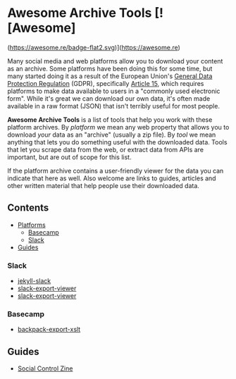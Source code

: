 # Awesome Archive Tools [![Awesome]  
(https://awesome.re/badge-flat2.svg)](https://awesome.re)

Many social media and web platforms allow you to download your content as an
archive. Some platforms have been doing this for some time, but many started
doing it as a result of the European Union's [General Data Protection
Regulation](https://en.wikipedia.org/wiki/General_Data_Protection_Regulation)
(GDPR), specifically [Article 15](https://gdpr-info.eu/art-15-gdpr/), which
requires platforms to make data available to users in a "commonly used
electronic form". While it's great we can download our own data, it's often made
available in a raw format (JSON) that isn't terribly useful for most people.

**Awesome Archive Tools** is a list of tools that help you work with these
platform archives. By *platform* we mean any web property that allows you to
download *your* data as an "archive" (usually a zip file). By *tool* we mean
anything that lets you do something useful with the downloaded data. Tools that
let you scrape data from the web, or extract data from APIs are important, but
are out of scope for this list.

If the platform archive contains a user-friendly viewer for the data you can
indicate that here as well. Also welcome are links to guides, articles and other
written material that help people use their downloaded data.

## Contents

- [Platforms](#platforms)
  - [Basecamp](#basecamp)
  - [Slack](#slack)
- [Guides](#guides)

### Slack

- [jekyll-slack](https://github.com/mdlincoln/jekyll-slack)
- [slack-export-viewer](https://github.com/hfaran/slack-export-viewer)
- [slack-export-viewer](https://github.com/davidjgoss/slack-export-viewer)

### Basecamp

- [backpack-export-xslt](https://github.com/ryanfb/backpack-export-xslt)

## Guides

- [Social Control Zine](https://www.docnow.io/workshops/social-control-2019/)
